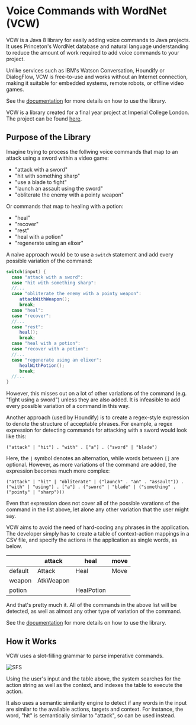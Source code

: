 Voice Commands with WordNet (VCW)
===========

VCW is a Java 8 library for easily adding voice commands to Java projects.
It uses Princeton's WordNet database and natural language understanding to
reduce the amount of work required to add voice commands to your project.

Unlike services such as IBM's Watson Conversation, Houndify or DialogFlow, VCW is
free-to-use and works without an Internet connection, making it suitable for
embedded systems, remote robots, or offline video games.


See the [documentation](https://github.com/BaronKhan/voice-commands-with-wordnet/blob/master/doc/vcw-manual.pdf)
for more details on how to use the library.

VCW is a library created for a final year project at Imperial College London.
The project can be found [here](https://github.com/BaronKhan/VoiceRecognitionRPG).

Purpose of the Library
---------

Imagine trying to process the follwing voice commands that map to an attack
using a sword within a video game:

- "attack with a sword"
- "hit with something sharp"
- "use a blade to fight"
- "launch an assault using the sword"
- "obliterate the enemy with a pointy weapon"

Or commands that map to healing with a potion:

- "heal"
- "recover"
- "rest"
- "heal with a potion"
- "regenerate using an elixer"

A naive approach would be to use a `switch` statement and add every possible
variation of the command:
```java
switch(input) {
  case "attack with a sword":
  case "hit with something sharp":
  //...
  case "obliterate the enemy with a pointy weapon":
     attackWithWeapon();
     break;
  case "heal":
  case "recover":
  //...
  case "rest":
     heal();
     break;
  case "heal with a potion":
  case "recover with a potion":
  //...
  case "regenerate using an elixer":
     healWithPotion();
     break;
  //...
}
```
However, this misses out on a lot of other variations of the command (e.g.
"fight using a sword") unless they are also added. It is infeasible to add every
possible variation of a command in this way.


Another approach (used by Houndify) is to create a regex-style expression to
denote the structure of acceptable phrases. For example, a regex expression for
detecting commands for attacking with a sword would look like this:

```
("attack" | "hit") . "with" . ["a"] . ("sword" | "blade")
```

Here, the `|` symbol denotes an alternation, while words between `[]` are
optional. However, as more variations of the command are added, the expression
becomes much more complex:

```
("attack" | "hit" | "obliterate" | ("launch" . "an" . "assault")) . ("with" | "using") . ["a"] . ("sword" | "blade" | ("something" . ("pointy" | "sharp")))
```

Even that expression does not cover all of the possible varations of the command
in the list above, let alone any other variation that the user might say.

VCW aims to avoid the need of hard-coding any phrases in the application. The
developer simply has to create a table of context-action mappings in a CSV file,
and specify the actions in the application as single words, as below.

|         |  attack    |  heal       |  move | 
|---------|------------|-------------|-------| 
| default |  Attack    |  Heal       |  Move | 
| weapon  |  AtkWeapon |             |       | 
| potion  |            |  HealPotion |       | 

And that's pretty much it. All of the commands in the above list will be detected, as well
as almost any other type of variation of the command.

See the [documentation](https://github.com/BaronKhan/voice-commands-with-wordnet/blob/master/doc/vcw-manual.pdf)
for more details on how to use the library.

How it Works
---------------

VCW uses a slot-filling grammar to parse imperative commands.


![SFS](https://i.imgur.com/KCWxVBA.png)

Using the user's input and the table above, the system searches for the action
string as well as the context, and indexes the table to execute the action.

It also uses a semantic similarity engine to detect if any words in the input
are similar to the available actions, targets and context. For instance,
the word, "hit" is semantically similar to "attack", so can be used instead.